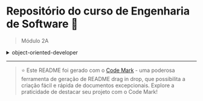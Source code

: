 
# Repositório do curso de Engenharia de Software 🚀

> Módulo 2A

<details>

<summary>object-oriented-developer</summary>

| Pasta  | Conteúdo           |
| ------ | ------------------ |
| dia_01 | Design de Software |


</details>

--- 

> ⭐️ Este README foi gerado com o [Code Mark](https://codemark.com.br) - uma poderosa ferramenta de geração de README drag in drop, que possibilita a criação fácil e rápida de documentos excepcionais. Explore a praticidade de destacar seu projeto com o Code Mark!